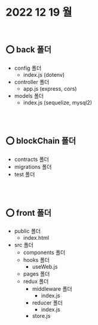 # 2022 12 19 월

<br>

## ⭕ back 폴더

- config 폴더
  - index.js (dotenv)
- controller 폴더
  - app.js (express, cors)
- models 폴더
  - index.js (sequelize, mysql2)

<br>
<br>

## ⭕ blockChain 폴더

- contracts 폴더
- migrations 폴더
- test 폴더

<br>
<br>

## ⭕ front 폴더

- public 폴더
  - index.html
- src 폴더
  - components 폴더
  - hooks 폴더
    - useWeb.js
  - pages 폴더
  - redux 폴더
    - middleware 폴더
      - index.js
    - reducer 폴더
      - index.js
    - store.js

<br>
